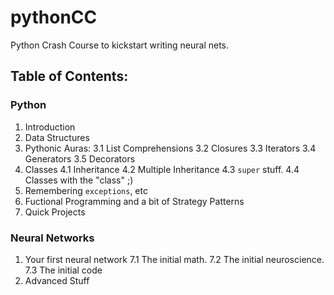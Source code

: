 # pythonCC
Python Crash Course to kickstart writing neural nets.


## Table of Contents:

### Python

1. Introduction
2. Data Structures
3. Pythonic Auras:
	3.1 List Comprehensions
	3.2 Closures
	3.3 Iterators
	3.4 Generators
	3.5 Decorators
4. Classes
	4.1 Inheritance
	4.2 Multiple Inheritance
	4.3 `super` stuff.
	4.4 Classes with the "class" ;)
5. Remembering `exceptions`, etc
6. Fuctional Programming and a bit of Strategy Patterns
8. Quick Projects

### Neural Networks

1. Your first neural network
	7.1 The initial math.
	7.2 The initial neuroscience.
	7.3 The initial code
2. Advanced Stuff 